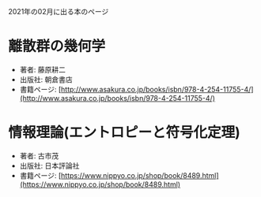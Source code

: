 2021年の02月に出る本のページ


# 離散群の幾何学
* 著者: 藤原耕二
* 出版社: 朝倉書店
* 書籍ページ: [http://www.asakura.co.jp/books/isbn/978-4-254-11755-4/](http://www.asakura.co.jp/books/isbn/978-4-254-11755-4/)


# 情報理論(エントロピーと符号化定理)
* 著者: 古市茂
* 出版社: 日本評論社
* 書籍ページ: [https://www.nippyo.co.jp/shop/book/8489.html](https://www.nippyo.co.jp/shop/book/8489.html)
